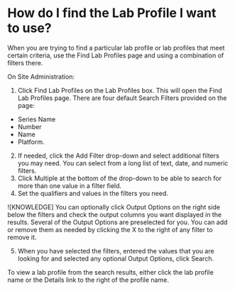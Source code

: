 # How do I find the Lab Profile I want to use?

When you are trying to find a particular lab profile or lab profiles that meet certain criteria, use the Find Lab Profiles page and using a combination of filters there.

On Site Administration:

1. Click Find Lab Profiles on the Lab Profiles box. 
This will open the Find Lab Profiles page. There are four default Search Filters provided on the page: 
- Series Name
- Number
- Name
- Platform. 

2. If needed, click the Add Filter drop-down and select additional filters you may need. You can select from a long list of text, date, and numeric filters. 
3. Click Multiple at the bottom of the drop-down to be able to search for more than one value in a filter field. 
4. Set the qualifiers and values in the filters you need.

![KNOWLEDGE] You can optionally click Output Options on the right side below the filters and check the output columns you want displayed in the results. Several of the Output Options are preselected for you. You can add or remove them as needed by clicking the X to the right of any filter to remove it.

5. When you have selected the filters, entered the values that you are looking for and selected any optional Output Options, click Search. 

To view a lab profile from the search results, either click the lab profile name or the Details link to the right of the profile name.
